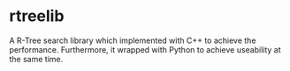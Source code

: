 # rtreelib
A R-Tree search library which implemented with C++ to achieve the performance. Furthermore, it wrapped with Python to achieve useability at the same time.
